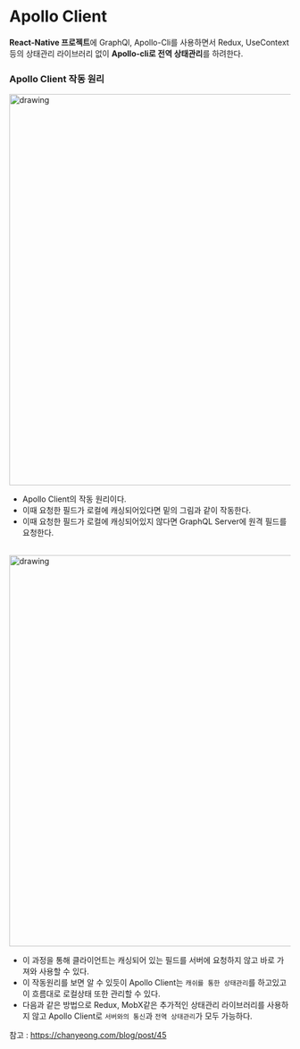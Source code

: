 # Apollo Client
**React-Native 프로젝트**에 GraphQl, Apollo-Cli를 사용하면서 Redux, UseContext 등의 상태관리 라이브러리 없이 **Apollo-cli로 전역 상태관리**를 하려한다.

### Apollo Client 작동 원리

<img src="https://user-images.githubusercontent.com/60416187/128115774-5d9c188b-5d02-4633-9af3-5d7ef8fdf3f1.png" alt="drawing" width="700"/>

- Apollo Client의 작동 원리이다.
- 이때 요청한 필드가 로컬에 캐싱되어있다면 밑의 그림과 같이 작동한다.
- 이때 요청한 필드가 로컬에 캐싱되어있지 않다면 GraphQL Server에 원격 필드를 요청한다.  

<br>


<img src="https://user-images.githubusercontent.com/60416187/128116150-bdca73b4-5cc8-4e9d-9a3c-d56088be9f1a.png" alt="drawing" width="700"/>

- 이 과정을 통해 클라이언트는 캐싱되어 있는 필드를 서버에 요청하지 않고 바로 가져와 사용할 수 있다.
- 이 작동원리를 보면 알 수 있듯이 Apollo Client는 `캐쉬를 통한 상태관리`를 하고있고 이 흐름대로 로컬상태 또한 관리할 수 있다.
- 다음과 같은 방법으로 Redux, MobX같은 추가적인 상태관리 라이브러리를 사용하지 않고 Apollo Client로 `서버와의 통신`과 `전역 상태관리`가 모두 가능하다.

참고 : https://chanyeong.com/blog/post/45
